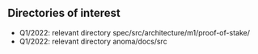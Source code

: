 
## Directories of interest

* Q1/2022: relevant directory spec/src/architecture/m1/proof-of-stake/
* Q1/2022: relevant directory anoma/docs/src

